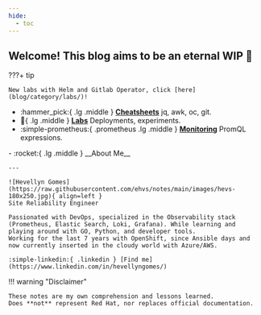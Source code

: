 ```yaml
---
hide:
  - toc
---
```

## Welcome! This blog aims to be an eternal WIP 🚀


???+ tip

    New labs with Helm and Gitlab Operator, click [here](blog/category/labs/)!

<div class="grid cards" markdown>

- :hammer_pick:{ .lg .middle } [__Cheatsheets__](/blog/category/cheatsheet/) jq, awk, oc, git.
- :test_tube:{ .lg .middle } [__Labs__](/blog/category/labs/) Deployments, experiments.
- :simple-prometheus:{ .prometheus .lg .middle } [__Monitoring__](/blog/category/monitoring/) PromQL expressions.
<!--- - :fontawesome-solid-network-wired:{ .lg .middle } __Networking__ TBD 
- :fontawesome-brands-aws:{ .aws .lg .middle } __ROSA__ TBD --->

</div>
<div class="grid cards" markdown>
-   :rocket:{ .lg .middle } __About Me__

    ---

    ![Hevellyn Gomes](https://raw.githubusercontent.com/ehvs/notes/main/images/hevs-180x250.jpg){ align=left }
    Site Reliability Engineer

    Passionated with DevOps, specialized in the Observability stack (Prometheus, Elastic Search, Loki, Grafana). While learning and playing around with GO, Python, and developer tools.
    Working for the last 7 years with OpenShift, since Ansible days and now currently inserted in the cloudy world with Azure/AWS.

    :simple-linkedin:{ .linkedin } [Find me](https://www.linkedin.com/in/hevellyngomes/)

</div>
!!! warning "Disclaimer"

    These notes are my own comprehension and lessons learned.
    Does **not** represent Red Hat, nor replaces official documentation.